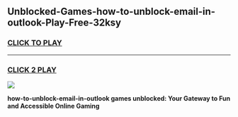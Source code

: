 
## Unblocked-Games-how-to-unblock-email-in-outlook-Play-Free-32ksy
<h3>
<a href="https://premium76.site?title=how-to-unblock-email-in-outlook&ref=18A1">CLICK TO PLAY</a></h3>
<hr>

<h3>
<a href="https://premium76.site?title=how-to-unblock-email-in-outlook&ref=18A1">CLICK 2 PLAY</a>
  
</h3>

<a href="https://premium76.site?title=how-to-unblock-email-in-outlook&ref=18A1"><img src="https://clearcache.store/games.png"></a>


**how-to-unblock-email-in-outlook games unblocked: Your Gateway to Fun and Accessible Online Gaming**

